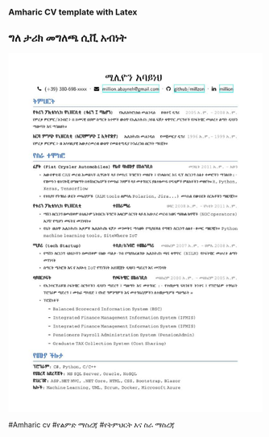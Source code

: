 
### Amharic CV template with Latex
## ግለ ታሪክ መግለጫ ሲቪ አብነት

![Alt text](/img/cv.jpeg?raw=true "Title")

\#Amharic cv
\#የልምድ ማስረጃ
\#የትምህርት እና ስራ ማስረጃ 
